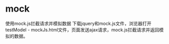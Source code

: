 # mock
使用mock.js拦截请求并模拟数据
下载jquery和mock.js文件，浏览器打开testModel - mockJs.html文件，页面发送ajax请求，mock.js拦截请求并返回模拟的数据。

<a href='testModel - mockJs.html'></a>
